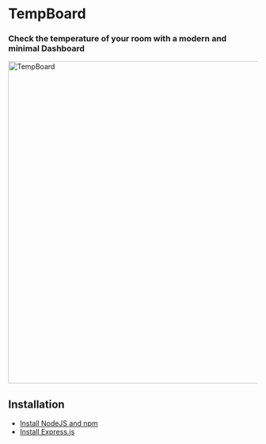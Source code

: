 # TempBoard
### Check the temperature of your room with a modern and minimal Dashboard
<img width="650" alt="TempBoard" src="https://user-images.githubusercontent.com/64737169/224767415-ba0a7887-d597-4d08-8350-1791eae85425.png">

## Installation
* [Install NodeJS and npm](https://docs.npmjs.com/downloading-and-installing-node-js-and-npm)
* [Install Express.js](https://expressjs.com/en/starter/installing.html)
